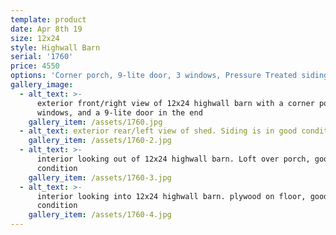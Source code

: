 ```yaml
---
template: product
date: Apr 8th 19
size: 12x24
style: Highwall Barn
serial: '1760'
price: 4550
options: 'Corner porch, 9-lite door, 3 windows, Pressure Treated siding, Charcoal roof'
gallery_image:
  - alt_text: >-
      exterior front/right view of 12x24 highwall barn with a corner porch, 3
      windows, and a 9-lite door in the end
    gallery_item: /assets/1760.jpg
  - alt_text: exterior rear/left view of shed. Siding is in good condition
    gallery_item: /assets/1760-2.jpg
  - alt_text: >-
      interior looking out of 12x24 highwall barn. Loft over porch, good
      condition
    gallery_item: /assets/1760-3.jpg
  - alt_text: >-
      interior looking into 12x24 highwall barn. plywood on floor, good
      condition
    gallery_item: /assets/1760-4.jpg
---
```


